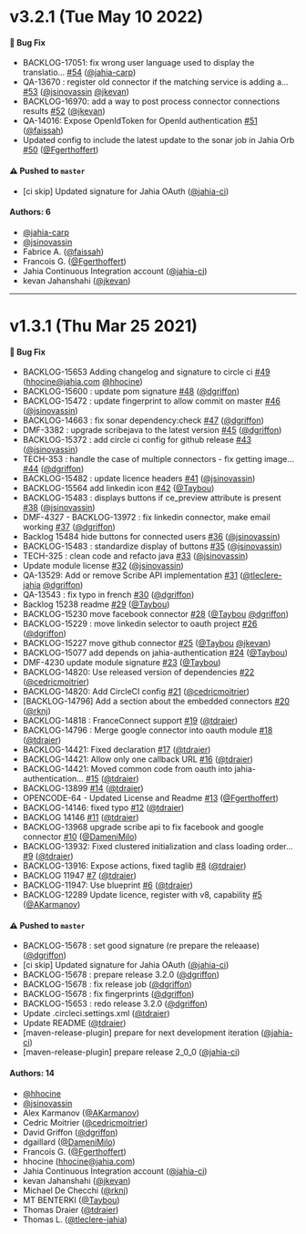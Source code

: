 # v3.2.1 (Tue May 10 2022)

#### 🐛 Bug Fix

- BACKLOG-17051: fix wrong user language used to display the translatio… [#54](https://github.com/Jahia/jahia-oauth/pull/54) ([@jahia-carp](https://github.com/jahia-carp))
- QA-13670 : register old connector if the matching service is adding a… [#53](https://github.com/Jahia/jahia-oauth/pull/53) ([@jsinovassin](https://github.com/jsinovassin) [@jkevan](https://github.com/jkevan))
- BACKLOG-16970: add a way to post process connector connections results [#52](https://github.com/Jahia/jahia-oauth/pull/52) ([@jkevan](https://github.com/jkevan))
- QA-14016: Expose OpenIdToken for OpenId authentication [#51](https://github.com/Jahia/jahia-oauth/pull/51) ([@faissah](https://github.com/faissah))
- Updated config to include the latest update to the sonar job in Jahia Orb [#50](https://github.com/Jahia/jahia-oauth/pull/50) ([@Fgerthoffert](https://github.com/Fgerthoffert))

#### ⚠️ Pushed to `master`

- [ci skip] Updated signature for Jahia OAuth ([@jahia-ci](https://github.com/jahia-ci))

#### Authors: 6

- [@jahia-carp](https://github.com/jahia-carp)
- [@jsinovassin](https://github.com/jsinovassin)
- Fabrice A. ([@faissah](https://github.com/faissah))
- Francois G. ([@Fgerthoffert](https://github.com/Fgerthoffert))
- Jahia Continuous Integration account ([@jahia-ci](https://github.com/jahia-ci))
- kevan Jahanshahi ([@jkevan](https://github.com/jkevan))

---

# v1.3.1 (Thu Mar 25 2021)

#### 🐛 Bug Fix

- BACKLOG-15653 Adding changelog and signature to circle ci [#49](https://github.com/Jahia/jahia-oauth/pull/49) (hhocine@jahia.com [@hhocine](https://github.com/hhocine))
- BACKLOG-15600 : update pom signature [#48](https://github.com/Jahia/jahia-oauth/pull/48) ([@dgriffon](https://github.com/dgriffon))
- BACKLOG-15472 : update fingerprint to allow commit on master [#46](https://github.com/Jahia/jahia-oauth/pull/46) ([@jsinovassin](https://github.com/jsinovassin))
- BACKLOG-14663 : fix sonar dependency:check [#47](https://github.com/Jahia/jahia-oauth/pull/47) ([@dgriffon](https://github.com/dgriffon))
- DMF-3382 : upgrade scribejava to the latest version [#45](https://github.com/Jahia/jahia-oauth/pull/45) ([@dgriffon](https://github.com/dgriffon))
- BACKLOG-15372 : add circle ci config for github release [#43](https://github.com/Jahia/jahia-oauth/pull/43) ([@jsinovassin](https://github.com/jsinovassin))
- TECH-353 : handle the case of multiple connectors - fix getting image… [#44](https://github.com/Jahia/jahia-oauth/pull/44) ([@dgriffon](https://github.com/dgriffon))
- BACKLOG-15482 : update licence headers [#41](https://github.com/Jahia/jahia-oauth/pull/41) ([@jsinovassin](https://github.com/jsinovassin))
- BACKLOG-15564 add linkedin icon [#42](https://github.com/Jahia/jahia-oauth/pull/42) ([@Taybou](https://github.com/Taybou))
- BACKLOG-15483 : displays buttons if ce_preview attribute is present [#38](https://github.com/Jahia/jahia-oauth/pull/38) ([@jsinovassin](https://github.com/jsinovassin))
- DMF-4327 - BACKLOG-13972 : fix linkedin connector, make email working [#37](https://github.com/Jahia/jahia-oauth/pull/37) ([@dgriffon](https://github.com/dgriffon))
- Backlog 15484 hide buttons for connected users [#36](https://github.com/Jahia/jahia-oauth/pull/36) ([@jsinovassin](https://github.com/jsinovassin))
- BACKLOG-15483 : standardize display of buttons [#35](https://github.com/Jahia/jahia-oauth/pull/35) ([@jsinovassin](https://github.com/jsinovassin))
- TECH-325 : clean code and refacto java [#33](https://github.com/Jahia/jahia-oauth/pull/33) ([@jsinovassin](https://github.com/jsinovassin))
- Update module license [#32](https://github.com/Jahia/jahia-oauth/pull/32) ([@jsinovassin](https://github.com/jsinovassin))
- QA-13529: Add or remove Scribe API implementation [#31](https://github.com/Jahia/jahia-oauth/pull/31) ([@tleclere-jahia](https://github.com/tleclere-jahia) [@dgriffon](https://github.com/dgriffon))
- QA-13543 : fix typo in french [#30](https://github.com/Jahia/jahia-oauth/pull/30) ([@dgriffon](https://github.com/dgriffon))
- Backlog 15238 readme [#29](https://github.com/Jahia/jahia-oauth/pull/29) ([@Taybou](https://github.com/Taybou))
- BACKLOG-15230 move facebook connector [#28](https://github.com/Jahia/jahia-oauth/pull/28) ([@Taybou](https://github.com/Taybou) [@dgriffon](https://github.com/dgriffon))
- BACKLOG-15229 : move linkedin selector to oauth project [#26](https://github.com/Jahia/jahia-oauth/pull/26) ([@dgriffon](https://github.com/dgriffon))
- BACKLOG-15227 move github connector [#25](https://github.com/Jahia/jahia-oauth/pull/25) ([@Taybou](https://github.com/Taybou) [@jkevan](https://github.com/jkevan))
- BACKLOG-15077 add depends on jahia-authentication [#24](https://github.com/Jahia/jahia-oauth/pull/24) ([@Taybou](https://github.com/Taybou))
- DMF-4230 update module signature [#23](https://github.com/Jahia/jahia-oauth/pull/23) ([@Taybou](https://github.com/Taybou))
- BACKLOG-14820: Use released version of dependencies [#22](https://github.com/Jahia/jahia-oauth/pull/22) ([@cedricmoitrier](https://github.com/cedricmoitrier))
- BACKLOG-14820: Add CircleCI config [#21](https://github.com/Jahia/jahia-oauth/pull/21) ([@cedricmoitrier](https://github.com/cedricmoitrier))
- [BACKLOG-14796] Add a section about the embedded connectors [#20](https://github.com/Jahia/jahia-oauth/pull/20) ([@rknj](https://github.com/rknj))
- BACKLOG-14818 : FranceConnect support [#19](https://github.com/Jahia/jahia-oauth/pull/19) ([@tdraier](https://github.com/tdraier))
- BACKLOG-14796 : Merge google connector into oauth module [#18](https://github.com/Jahia/jahia-oauth/pull/18) ([@tdraier](https://github.com/tdraier))
- BACKLOG-14421: Fixed declaration [#17](https://github.com/Jahia/jahia-oauth/pull/17) ([@tdraier](https://github.com/tdraier))
- BACKLOG-14421: Allow only one callback URL [#16](https://github.com/Jahia/jahia-oauth/pull/16) ([@tdraier](https://github.com/tdraier))
- BACKLOG-14421: Moved common code from oauth into jahia-authentication… [#15](https://github.com/Jahia/jahia-oauth/pull/15) ([@tdraier](https://github.com/tdraier))
- BACKLOG-13899 [#14](https://github.com/Jahia/jahia-oauth/pull/14) ([@tdraier](https://github.com/tdraier))
- OPENCODE-64 - Updated License and Readme [#13](https://github.com/Jahia/jahia-oauth/pull/13) ([@Fgerthoffert](https://github.com/Fgerthoffert))
- BACKLOG-14146: fixed typo [#12](https://github.com/Jahia/jahia-oauth/pull/12) ([@tdraier](https://github.com/tdraier))
- BACKLOG 14146 [#11](https://github.com/Jahia/jahia-oauth/pull/11) ([@tdraier](https://github.com/tdraier))
- BACKLOG-13968 upgrade scribe api to fix facebook and google connector [#10](https://github.com/Jahia/jahia-oauth/pull/10) ([@DameniMilo](https://github.com/DameniMilo))
- BACKLOG-13932: Fixed clustered initialization and class loading order… [#9](https://github.com/Jahia/jahia-oauth/pull/9) ([@tdraier](https://github.com/tdraier))
- BACKLOG-13916: Expose actions, fixed taglib [#8](https://github.com/Jahia/jahia-oauth/pull/8) ([@tdraier](https://github.com/tdraier))
- BACKLOG 11947 [#7](https://github.com/Jahia/jahia-oauth/pull/7) ([@tdraier](https://github.com/tdraier))
- BACKLOG-11947: Use blueprint [#6](https://github.com/Jahia/jahia-oauth/pull/6) ([@tdraier](https://github.com/tdraier))
- BACKLOG-12289 Update licence, register with v8, capability [#5](https://github.com/Jahia/jahia-oauth/pull/5) ([@AKarmanov](https://github.com/AKarmanov))

#### ⚠️ Pushed to `master`

- BACKLOG-15678 : set good signature (re prepare the releaase) ([@dgriffon](https://github.com/dgriffon))
- [ci skip] Updated signature for Jahia OAuth ([@jahia-ci](https://github.com/jahia-ci))
- BACKLOG-15678 : prepare release 3.2.0 ([@dgriffon](https://github.com/dgriffon))
- BACKLOG-15678 : fix release job ([@dgriffon](https://github.com/dgriffon))
- BACKLOG-15678 : fix fingerprints ([@dgriffon](https://github.com/dgriffon))
- BACKLOG-15653 : redo release 3.2.0 ([@dgriffon](https://github.com/dgriffon))
- Update .circleci.settings.xml ([@tdraier](https://github.com/tdraier))
- Update README ([@tdraier](https://github.com/tdraier))
- [maven-release-plugin] prepare for next development iteration ([@jahia-ci](https://github.com/jahia-ci))
- [maven-release-plugin] prepare release 2_0_0 ([@jahia-ci](https://github.com/jahia-ci))

#### Authors: 14

- [@hhocine](https://github.com/hhocine)
- [@jsinovassin](https://github.com/jsinovassin)
- Alex Karmanov ([@AKarmanov](https://github.com/AKarmanov))
- Cedric Moitrier ([@cedricmoitrier](https://github.com/cedricmoitrier))
- David Griffon ([@dgriffon](https://github.com/dgriffon))
- dgaillard ([@DameniMilo](https://github.com/DameniMilo))
- Francois G. ([@Fgerthoffert](https://github.com/Fgerthoffert))
- hhocine (hhocine@jahia.com)
- Jahia Continuous Integration account ([@jahia-ci](https://github.com/jahia-ci))
- kevan Jahanshahi ([@jkevan](https://github.com/jkevan))
- Michael De Checchi ([@rknj](https://github.com/rknj))
- MT BENTERKI ([@Taybou](https://github.com/Taybou))
- Thomas Draier ([@tdraier](https://github.com/tdraier))
- Thomas L. ([@tleclere-jahia](https://github.com/tleclere-jahia))
